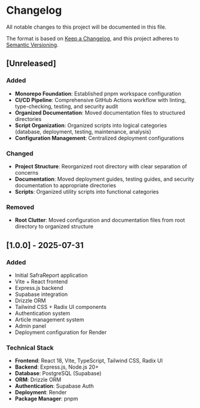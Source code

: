 # Changelog

All notable changes to this project will be documented in this file.

The format is based on [Keep a Changelog](https://keepachangelog.com/en/1.0.0/),
and this project adheres to [Semantic Versioning](https://semver.org/spec/v2.0.0.html).

## [Unreleased]

### Added
- **Monorepo Foundation**: Established pnpm workspace configuration
- **CI/CD Pipeline**: Comprehensive GitHub Actions workflow with linting, type-checking, testing, and security audit
- **Organized Documentation**: Moved documentation files to structured directories
- **Script Organization**: Organized scripts into logical categories (database, deployment, testing, maintenance, analysis)
- **Configuration Management**: Centralized deployment configurations

### Changed
- **Project Structure**: Reorganized root directory with clear separation of concerns
- **Documentation**: Moved deployment guides, testing guides, and security documentation to appropriate directories
- **Scripts**: Organized utility scripts into functional categories

### Removed
- **Root Clutter**: Moved configuration and documentation files from root directory to organized structure

## [1.0.0] - 2025-07-31

### Added
- Initial SafraReport application
- Vite + React frontend
- Express.js backend
- Supabase integration
- Drizzle ORM
- Tailwind CSS + Radix UI components
- Authentication system
- Article management system
- Admin panel
- Deployment configuration for Render

### Technical Stack
- **Frontend**: React 18, Vite, TypeScript, Tailwind CSS, Radix UI
- **Backend**: Express.js, Node.js 20+
- **Database**: PostgreSQL (Supabase)
- **ORM**: Drizzle ORM
- **Authentication**: Supabase Auth
- **Deployment**: Render
- **Package Manager**: pnpm 
